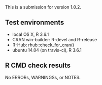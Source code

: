 This is a submission for version 1.0.2.

## Test environments

* local OS X, R 3.6.1
* CRAN win-builder: R-devel and R-release
* R-Hub: rhub::check_for_cran()
* ubuntu 14.04 (on travis-ci), R 3.6.1

## R CMD check results

No ERRORs, WARNINGSs, or NOTES.
